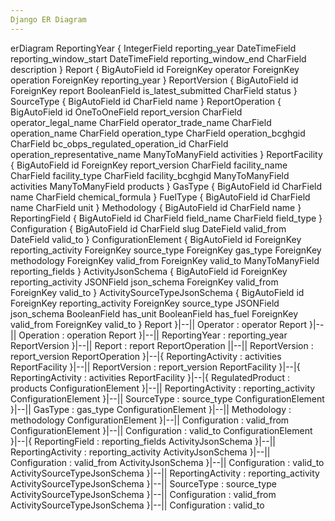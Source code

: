 ```yaml
---
Django ER Diagram
---
```

erDiagram
ReportingYear {
    IntegerField reporting_year
    DateTimeField reporting_window_start
    DateTimeField reporting_window_end
    CharField description
}
Report {
    BigAutoField id
    ForeignKey operator
    ForeignKey operation
    ForeignKey reporting_year
}
ReportVersion {
    BigAutoField id
    ForeignKey report
    BooleanField is_latest_submitted
    CharField status
}
SourceType {
    BigAutoField id
    CharField name
}
ReportOperation {
    BigAutoField id
    OneToOneField report_version
    CharField operator_legal_name
    CharField operator_trade_name
    CharField operation_name
    CharField operation_type
    CharField operation_bcghgid
    CharField bc_obps_regulated_operation_id
    CharField operation_representative_name
    ManyToManyField activities
}
ReportFacility {
    BigAutoField id
    ForeignKey report_version
    CharField facility_name
    CharField facility_type
    CharField facility_bcghgid
    ManyToManyField activities
    ManyToManyField products
}
GasType {
    BigAutoField id
    CharField name
    CharField chemical_formula
}
FuelType {
    BigAutoField id
    CharField name
    CharField unit
}
Methodology {
    BigAutoField id
    CharField name
}
ReportingField {
    BigAutoField id
    CharField field_name
    CharField field_type
}
Configuration {
    BigAutoField id
    CharField slug
    DateField valid_from
    DateField valid_to
}
ConfigurationElement {
    BigAutoField id
    ForeignKey reporting_activity
    ForeignKey source_type
    ForeignKey gas_type
    ForeignKey methodology
    ForeignKey valid_from
    ForeignKey valid_to
    ManyToManyField reporting_fields
}
ActivityJsonSchema {
    BigAutoField id
    ForeignKey reporting_activity
    JSONField json_schema
    ForeignKey valid_from
    ForeignKey valid_to
}
ActivitySourceTypeJsonSchema {
    BigAutoField id
    ForeignKey reporting_activity
    ForeignKey source_type
    JSONField json_schema
    BooleanField has_unit
    BooleanField has_fuel
    ForeignKey valid_from
    ForeignKey valid_to
}
Report }|--|| Operator : operator
Report }|--|| Operation : operation
Report }|--|| ReportingYear : reporting_year
ReportVersion }|--|| Report : report
ReportOperation ||--|| ReportVersion : report_version
ReportOperation }|--|{ ReportingActivity : activities
ReportFacility }|--|| ReportVersion : report_version
ReportFacility }|--|{ ReportingActivity : activities
ReportFacility }|--|{ RegulatedProduct : products
ConfigurationElement }|--|| ReportingActivity : reporting_activity
ConfigurationElement }|--|| SourceType : source_type
ConfigurationElement }|--|| GasType : gas_type
ConfigurationElement }|--|| Methodology : methodology
ConfigurationElement }|--|| Configuration : valid_from
ConfigurationElement }|--|| Configuration : valid_to
ConfigurationElement }|--|{ ReportingField : reporting_fields
ActivityJsonSchema }|--|| ReportingActivity : reporting_activity
ActivityJsonSchema }|--|| Configuration : valid_from
ActivityJsonSchema }|--|| Configuration : valid_to
ActivitySourceTypeJsonSchema }|--|| ReportingActivity : reporting_activity
ActivitySourceTypeJsonSchema }|--|| SourceType : source_type
ActivitySourceTypeJsonSchema }|--|| Configuration : valid_from
ActivitySourceTypeJsonSchema }|--|| Configuration : valid_to